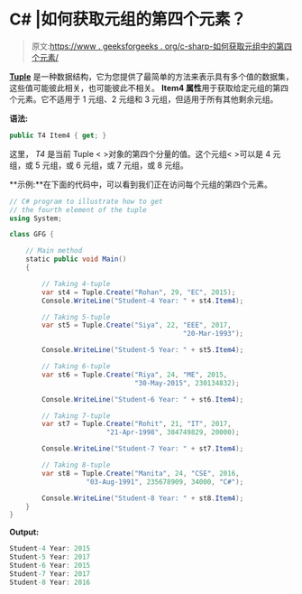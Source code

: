 # C# |如何获取元组的第四个元素？

> 原文:[https://www . geeksforgeeks . org/c-sharp-如何获取元组中的第四个元素/](https://www.geeksforgeeks.org/c-sharp-how-to-get-fourth-element-of-the-tuple/)

**[Tuple](https://www.geeksforgeeks.org/c-sharp-tuple/)** 是一种数据结构，它为您提供了最简单的方法来表示具有多个值的数据集，这些值可能彼此相关，也可能彼此不相关。 **Item4 属性**用于获取给定元组的第四个元素。它不适用于 1 元组、2 元组和 3 元组，但适用于所有其他剩余元组。

**语法:**

```cs
public T4 Item4 { get; }
```

这里， *T4* 是当前 Tuple < >对象的第四个分量的值。这个元组< >可以是 4 元组，或 5 元组，或 6 元组，或 7 元组，或 8 元组。

**示例:**在下面的代码中，可以看到我们正在访问每个元组的第四个元素。

```cs
// C# program to illustrate how to get 
// the fourth element of the tuple
using System;

class GFG {

    // Main method
    static public void Main()
    {

        // Taking 4-tuple
        var st4 = Tuple.Create("Rohan", 29, "EC", 2015);
        Console.WriteLine("Student-4 Year: " + st4.Item4);

        // Taking 5-tuple
        var st5 = Tuple.Create("Siya", 22, "EEE", 2017,
                                           "20-Mar-1993");

        Console.WriteLine("Student-5 Year: " + st5.Item4);

        // Taking 6-tuple
        var st6 = Tuple.Create("Riya", 24, "ME", 2015,
                               "30-May-2015", 230134832);

        Console.WriteLine("Student-6 Year: " + st6.Item4);

        // Taking 7-tuple
        var st7 = Tuple.Create("Rohit", 21, "IT", 2017, 
                        "21-Apr-1998", 384749829, 20000);

        Console.WriteLine("Student-7 Year: " + st7.Item4);

        // Taking 8-tuple
        var st8 = Tuple.Create("Manita", 24, "CSE", 2016, 
                   "03-Aug-1991", 235678909, 34000, "C#");

        Console.WriteLine("Student-8 Year: " + st8.Item4);
    }
}
```

**Output:**

```cs
Student-4 Year: 2015
Student-5 Year: 2017
Student-6 Year: 2015
Student-7 Year: 2017
Student-8 Year: 2016

```
